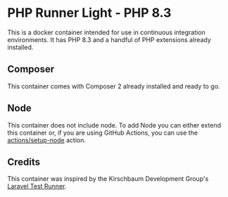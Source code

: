 # PHP Runner Light - PHP 8.3

This is a docker container intended for use in continuous integration environments. It has PHP 8.3 and a handful of PHP extensions already installed.

## Composer

This container comes with Composer 2 already installed and ready to go.

## Node

This container does not include node. To add Node you can either extend this container or, if you are using GitHub Actions, you can use the [actions/setup-node](https://github.com/actions/setup-node) action.

## Credits

This container was inspired by the Kirschbaum Development Group's [Laravel Test Runner](https://github.com/kirschbaum-development/laravel-test-runner-container).
